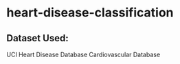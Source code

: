 # heart-disease-classification

## Dataset Used:
UCI Heart Disease Database
Cardiovascular Database
